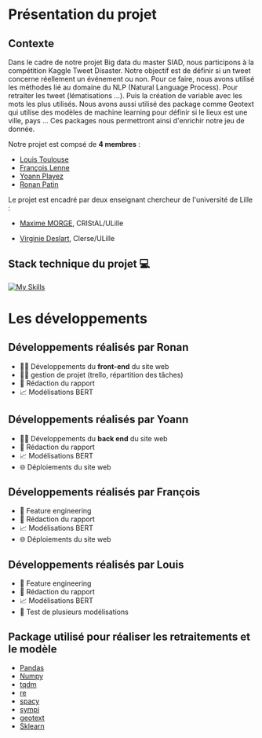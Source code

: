 # Présentation du projet 


## Contexte 

Dans le cadre de notre projet Big data du master SIAD, nous participons à la compétition Kaggle Tweet Disaster. Notre objectif est de définir si un tweet concerne réellement un événement ou non. Pour ce faire, nous avons utilisé les méthodes lié au domaine du NLP (Natural Language Process). Pour retraiter les tweet (lématisations ...). Puis la création de variable avec les mots  les plus utilisés. Nous avons aussi utilisé des package comme Geotext qui utilise des modèles de machine learning pour définir si le lieux est une ville, pays ... Ces packages nous permettront ainsi d'enrichir notre jeu de donnée.

Notre projet est compsé de **4 membres** :

* [Louis Toulouse](https://www.linkedin.com/in/louis-toulouse/)
* [François Lenne](https://www.linkedin.com/in/fran%C3%A7ois-lenne-5975b9174/)
* [Yoann Playez](https://www.linkedin.com/in/yoann-playez-075ab7207/)
* [Ronan Patin](https://www.linkedin.com/in/ronan-patin-186aab192/)

Le projet est encadré par deux enseignant chercheur de l'université de Lille :


* [Maxime MORGE](http://www.lifl.fr/~morge), CRIStAL/ULille

* [Virginie Deslart](https://www.linkedin.com/in/virginie-delsart-9a45b81b9/?originalSubdomain=fr), Clerse/ULille


## Stack technique du projet :computer:


[![My Skills](https://skills.thijs.gg/icons?i=py,tensorflow,md,git,github,vscode,regex,html,css,js,fastapi,bootstrap,gcp)](https://skills.thijs.gg)


# Les développements 

## Développements réalisés par Ronan 

- :man_technologist: Développements du **front-end** du site web
- :pilot: gestion de projet (trello, répartition des tâches)
-  :bookmark_tabs: Rédaction du rapport
-  :chart_with_upwards_trend: Modélisations BERT

## Développements réalisés par Yoann  

- :man_technologist: Développements du **back end** du site web
-  :bookmark_tabs: Rédaction du rapport
-  :chart_with_upwards_trend: Modélisations BERT
-  :globe_with_meridians: Déploiements du site web

## Développements réalisés par François  

- :construction_worker: Feature engineering
-  :bookmark_tabs: Rédaction du rapport
-  :chart_with_upwards_trend: Modélisations BERT
-  :globe_with_meridians: Déploiements du site web


## Développements réalisés par Louis  

- :construction_worker: Feature engineering
-  :bookmark_tabs: Rédaction du rapport
-  :chart_with_upwards_trend: Modélisations BERT
-  :construction: Test de plusieurs modélisations

## Package utilisé pour réaliser les retraitements et le modèle


* [Pandas](https://pandas.pydata.org/) 
* [Numpy](https://numpy.org/)
* [tqdm](https://tqdm.github.io/)
* [re](https://docs.python.org/3/library/re.html)
* [spacy](https://spacy.io/usage)
* [sympi](https://www.sympy.org/en/index.html)
* [geotext](https://pypi.org/project/geotext/)
* [Sklearn](https://scikit-learn.org/stable/)



  
